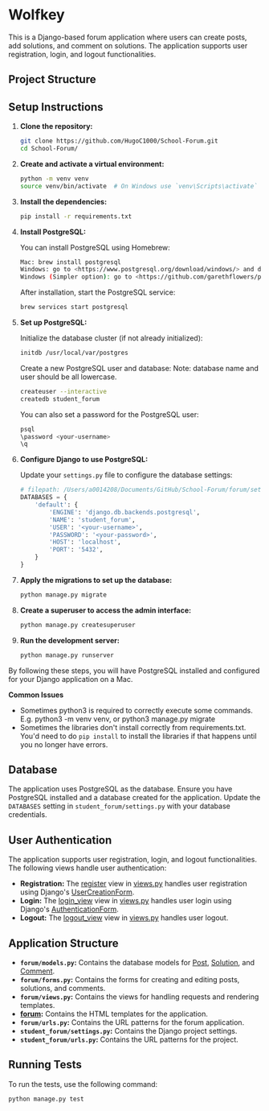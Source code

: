 # Wolfkey

This is a Django-based forum application where users can create posts, add solutions, and comment on solutions. The application supports user registration, login, and logout functionalities.

## Project Structure

## Setup Instructions

1. **Clone the repository:**

    ```sh
    git clone https://github.com/HugoC1000/School-Forum.git
    cd School-Forum/
    ```

2. **Create and activate a virtual environment:**

    ```sh
    python -m venv venv
    source venv/bin/activate  # On Windows use `venv\Scripts\activate`
    ```

3. **Install the dependencies:**

    ```sh
    pip install -r requirements.txt
    ```

4. **Install PostgreSQL:**

    You can install PostgreSQL using Homebrew:

    ```sh
    Mac: brew install postgresql
    Windows: go to <https://www.postgresql.org/download/windows/> and download the official installer
    Windows (Simpler option): go to <https://github.com/garethflowers/postgresql-portable/releases/tag/v10.4.1> and run the .exe in the .zip
    
    ```

    After installation, start the PostgreSQL service:

    ```sh
    brew services start postgresql
    ```

5. **Set up PostgreSQL:**

    Initialize the database cluster (if not already initialized):

    ```sh
    initdb /usr/local/var/postgres
    ```

    Create a new PostgreSQL user and database: 
    Note: database name and user should be all lowercase. 

    ```sh
    createuser --interactive
    createdb student_forum
    ```

    You can also set a password for the PostgreSQL user:

    ```sh
    psql
    \password <your-username>
    \q
    ```


6. **Configure Django to use PostgreSQL:**

    Update your `settings.py` file to configure the database settings:

    ```python
    # filepath: /Users/a0014208/Documents/GitHub/School-Forum/forum/settings.py
    DATABASES = {
        'default': {
            'ENGINE': 'django.db.backends.postgresql',
            'NAME': 'student_forum',
            'USER': '<your-username>',
            'PASSWORD': '<your-password>',
            'HOST': 'localhost',
            'PORT': '5432',
        }
    }
    ```

7. **Apply the migrations to set up the database:**

    ```sh
    python manage.py migrate
    ```

8. **Create a superuser to access the admin interface:**

    ```sh
    python manage.py createsuperuser
    ```

9. **Run the development server:**

    ```sh
    python manage.py runserver
    ```

By following these steps, you will have PostgreSQL installed and configured for your Django application on a Mac.

**Common Issues**
- Sometimes python3 is required to correctly execute some commands. E.g. python3 -m venv venv, or python3 manage.py migrate
- Sometimes the libraries don't install correctly from requirements.txt. You'd need to do `pip install` to install the libraries if that happens until you no longer have errors. 


## Database

The application uses PostgreSQL as the database. Ensure you have PostgreSQL installed and a database created for the application. Update the `DATABASES` setting in `student_forum/settings.py` with your database credentials.

## User Authentication

The application supports user registration, login, and logout functionalities. The following views handle user authentication:

- **Registration:** The [register](http://_vscodecontentref_/16) view in [views.py](http://_vscodecontentref_/17) handles user registration using Django's [UserCreationForm](http://_vscodecontentref_/18).
- **Login:** The [login_view](http://_vscodecontentref_/19) view in [views.py](http://_vscodecontentref_/20) handles user login using Django's [AuthenticationForm](http://_vscodecontentref_/21).
- **Logout:** The [logout_view](http://_vscodecontentref_/22) view in [views.py](http://_vscodecontentref_/23) handles user logout.

## Application Structure

- **`forum/models.py`:** Contains the database models for [Post](http://_vscodecontentref_/24), [Solution](http://_vscodecontentref_/25), and [Comment](http://_vscodecontentref_/26).
- **`forum/forms.py`:** Contains the forms for creating and editing posts, solutions, and comments.
- **`forum/views.py`:** Contains the views for handling requests and rendering templates.
- **[forum](http://_vscodecontentref_/27):** Contains the HTML templates for the application.
- **`forum/urls.py`:** Contains the URL patterns for the forum application.
- **`student_forum/settings.py`:** Contains the Django project settings.
- **`student_forum/urls.py`:** Contains the URL patterns for the project.

## Running Tests

To run the tests, use the following command:

```sh
python manage.py test

